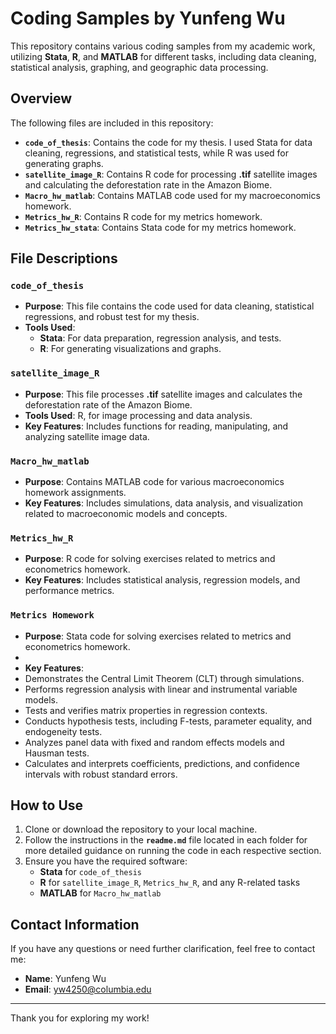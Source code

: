 # Coding Samples by Yunfeng Wu

This repository contains various coding samples from my academic work, utilizing **Stata**, **R**, and **MATLAB** for different tasks, including data cleaning, statistical analysis, graphing, and geographic data processing.

## Overview

The following files are included in this repository:

- **`code_of_thesis`**: Contains the code for my thesis. I used Stata for data cleaning, regressions, and statistical tests, while R was used for generating graphs.
- **`satellite_image_R`**: Contains R code for processing **.tif** satellite images and calculating the deforestation rate in the Amazon Biome.
- **`Macro_hw_matlab`**: Contains MATLAB code used for my macroeconomics homework.
- **`Metrics_hw_R`**: Contains R code for my metrics homework.
- **`Metrics_hw_stata`**: Contains Stata code for my metrics homework.

## File Descriptions

### `code_of_thesis`
- **Purpose**: This file contains the code used for data cleaning, statistical regressions, and robust test for my thesis.
- **Tools Used**: 
  - **Stata**: For data preparation, regression analysis, and tests.
  - **R**: For generating visualizations and graphs.

### `satellite_image_R`
- **Purpose**: This file processes **.tif** satellite images and calculates the deforestation rate of the Amazon Biome.
- **Tools Used**: R, for image processing and data analysis.
- **Key Features**: Includes functions for reading, manipulating, and analyzing satellite image data.

### `Macro_hw_matlab`
- **Purpose**: Contains MATLAB code for various macroeconomics homework assignments.
- **Key Features**: Includes simulations, data analysis, and visualization related to macroeconomic models and concepts.

### `Metrics_hw_R`
- **Purpose**: R code for solving exercises related to metrics and econometrics homework.
- **Key Features**: Includes statistical analysis, regression models, and performance metrics.

### `Metrics Homework`


- **Purpose**: Stata code for solving exercises related to metrics and econometrics homework.
- 
- **Key Features**:
- Demonstrates the Central Limit Theorem (CLT) through simulations.
- Performs regression analysis with linear and instrumental variable models.
- Tests and verifies matrix properties in regression contexts.
- Conducts hypothesis tests, including F-tests, parameter equality, and endogeneity tests.
- Analyzes panel data with fixed and random effects models and Hausman tests.
- Calculates and interprets coefficients, predictions, and confidence intervals with robust standard errors.


## How to Use

1. Clone or download the repository to your local machine.
2. Follow the instructions in the **`readme.md`** file located in each folder for more detailed guidance on running the code in each respective section.
3. Ensure you have the required software:
   - **Stata** for `code_of_thesis`
   - **R** for `satellite_image_R`, `Metrics_hw_R`, and any R-related tasks
   - **MATLAB** for `Macro_hw_matlab`

## Contact Information

If you have any questions or need further clarification, feel free to contact me:

- **Name**: Yunfeng Wu
- **Email**: [yw4250@columbia.edu](mailto:yw4250@columbia.edu)

---

Thank you for exploring my work!
